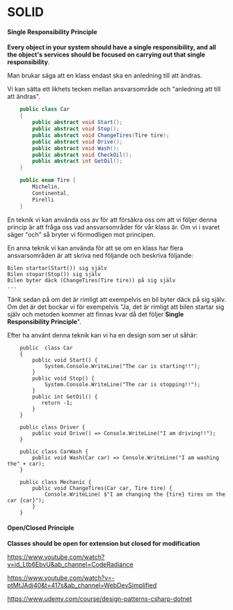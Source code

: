 # SOLID

#### Single Responsibility Principle

**Every object in your system should have a single responsibility, and all the object's services should be focused on carrying out that single responsibility**.

Man brukar säga att en klass endast ska en anledning till att ändras.

Vi kan sätta ett likhets tecken mellan ansvarsområde och "anledning att till att ändras".

```c#
	public class Car
    {
        public abstract void Start();
        public abstract void Stop();
        public abstract void ChangeTires(Tire tire);
        public abstract void Drive();
        public abstract void Wash();
        public abstract void CheckOil();
        public abstract int GetOil();
    }
```

```c#
    public enum Tire {
        Michelin,
        Continental,
        Pirelli
    }
```

En teknik vi kan använda oss av för att försäkra oss om att vi följer denna princip är att fråga oss vad ansvarsområder för vår klass är. Om vi i svaret säger "och" så bryter vi förmodligen mot principen.

En anna teknik vi kan använda för att se om en klass har flera ansvarsområden är att skriva ned följande och beskriva följande:

```
Bilen startar(Start()) sig själv
Bilen stopar(Stop()) sig själv
Bilen byter däck (ChangeTires(Tire tire)) på sig själv
...
```

Tänk sedan på om det är rimligt att exempelvis en bil byter däck på sig själv. Om det är det bockar vi för exempelvis "Ja, det är rimligt att bilen startar sig själv och metoden kommer att finnas kvar då det följer **Single Responsibility Principle**".

Efter ha använt denna teknik kan vi ha en design som ser ut såhär:

```
    public  class Car
    {
        public void Start() {
            System.Console.WriteLine("The car is starting!!");
        }
        public void Stop() {
            System.Console.WriteLine("The car is stopping!!");
        }
        public int GetOil() {
           return -1;
        }
    }
```

```
	public class Driver {
        public void Drive() => Console.WriteLine("I am driving!!");
    }
```

```
    public class CarWash {
        public void Wash(Car car) => Console.WriteLine("I am washing the" + car);
    }
```

```
	public class Mechanic {
        public void ChangeTires(Car car, Tire tire) {
            Console.WriteLine( $"I am changing the {tire} tires on the car {car}");
        }
    }
```

#### Open/Closed Principle

**Classes should be open for extension but closed for modification**



























https://www.youtube.com/watch?v=id_Ltb6EbvU&ab_channel=CodeRadiance

https://www.youtube.com/watch?v=-ptMtJAdj40&t=417s&ab_channel=WebDevSimplified

https://www.udemy.com/course/design-patterns-csharp-dotnet

















































